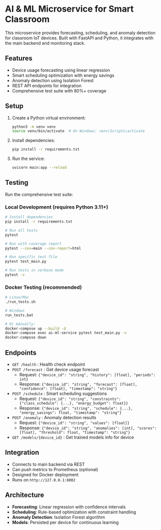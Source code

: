 # AI & ML Microservice for Smart Classroom

This microservice provides forecasting, scheduling, and anomaly detection for classroom IoT devices. Built with FastAPI and Python, it integrates with the main backend and monitoring stack.

## Features
- Device usage forecasting using linear regression
- Smart scheduling optimization with energy savings
- Anomaly detection using Isolation Forest
- REST API endpoints for integration
- Comprehensive test suite with 80%+ coverage

## Setup
1. Create a Python virtual environment:
   ```bash
   python3 -m venv venv
   source venv/bin/activate  # On Windows: venv\Scripts\activate
   ```
2. Install dependencies:
   ```bash
   pip install -r requirements.txt
   ```
3. Run the service:
   ```bash
   uvicorn main:app --reload
   ```

## Testing
Run the comprehensive test suite:

### Local Development (requires Python 3.11+)
```bash
# Install dependencies
pip install -r requirements.txt

# Run all tests
pytest

# Run with coverage report
pytest --cov=main --cov-report=html

# Run specific test file
pytest test_main.py

# Run tests in verbose mode
pytest -v
```

### Docker Testing (recommended)
```bash
# Linux/Mac
./run_tests.sh

# Windows
run_tests.bat

# Or manually:
docker-compose up --build -d
docker-compose exec ai-ml-service pytest test_main.py -v
docker-compose down
```

## Endpoints
- `GET /health` : Health check endpoint
- `POST /forecast` : Get device usage forecast
  - Request: `{"device_id": "string", "history": [float], "periods": int}`
  - Response: `{"device_id": "string", "forecast": [float], "confidence": [float], "timestamp": "string"}`
- `POST /schedule` : Smart scheduling suggestions
  - Request: `{"device_id": "string", "constraints": {"class_schedule": {...}, "energy_budget": float}}`
  - Response: `{"device_id": "string", "schedule": {...}, "energy_savings": float, "timestamp": "string"}`
- `POST /anomaly` : Anomaly detection results
  - Request: `{"device_id": "string", "values": [float]}`
  - Response: `{"device_id": "string", "anomalies": [int], "scores": [float], "threshold": float, "timestamp": "string"}`
- `GET /models/{device_id}` : Get trained models info for device

## Integration
- Connects to main backend via REST
- Can push metrics to Prometheus (optional)
- Designed for Docker deployment
- Runs on `http://127.0.0.1:8002`

## Architecture
- **Forecasting**: Linear regression with confidence intervals
- **Scheduling**: Rule-based optimization with constraint handling
- **Anomaly Detection**: Isolation Forest algorithm
- **Models**: Persisted per device for continuous learning
